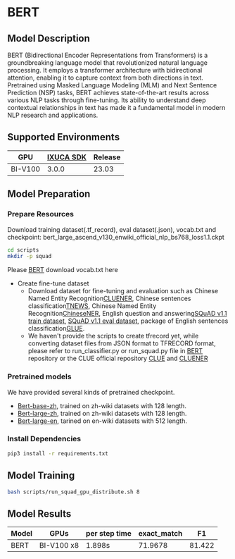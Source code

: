 ﻿# BERT

## Model Description

BERT (Bidirectional Encoder Representations from Transformers) is a groundbreaking language model that revolutionized
natural language processing. It employs a transformer architecture with bidirectional attention, enabling it to capture
context from both directions in text. Pretrained using Masked Language Modeling (MLM) and Next Sentence Prediction (NSP)
tasks, BERT achieves state-of-the-art results across various NLP tasks through fine-tuning. Its ability to understand
deep contextual relationships in text has made it a fundamental model in modern NLP research and applications.

## Supported Environments

| GPU    | [IXUCA SDK](https://gitee.com/deep-spark/deepspark#%E5%A4%A9%E6%95%B0%E6%99%BA%E7%AE%97%E8%BD%AF%E4%BB%B6%E6%A0%88-ixuca) | Release |
|--------|-----------|---------|
| BI-V100 | 3.0.0     |  23.03  |

## Model Preparation

### Prepare Resources

Download training dataset(.tf_record), eval dataset(.json), vocab.txt and checkpoint:
bert_large_ascend_v130_enwiki_official_nlp_bs768_loss1.1.ckpt

```sh
cd scripts
mkdir -p squad
```

Please [BERT](https://github.com/google-research/bert#pre-training-with-bert) download vocab.txt here

- Create fine-tune dataset
  - Download dataset for fine-tuning and evaluation such as Chinese Named Entity
    Recognition[CLUENER](https://github.com/CLUEbenchmark/CLUENER2020), Chinese sentences
    classification[TNEWS](https://github.com/CLUEbenchmark/CLUE), Chinese Named Entity
    Recognition[ChineseNER](https://github.com/zjy-ucas/ChineseNER), English question and answering[SQuAD v1.1 train
    dataset](https://rajpurkar.github.io/SQuAD-explorer/dataset/train-v1.1.json), [SQuAD v1.1 eval
    dataset](https://rajpurkar.github.io/SQuAD-explorer/dataset/dev-v1.1.json), package of English sentences
    classification[GLUE](https://gluebenchmark.com/tasks).
  - We haven't provide the scripts to create tfrecord yet, while converting dataset files from JSON format to TFRECORD
    format, please refer to run_classifier.py or run_squad.py file in [BERT](https://github.com/google-research/bert)
    repository or the CLUE official repository
    [CLUE](https://github.com/CLUEbenchmark/CLUE/blob/master/baselines/models/bert/run_classifier.py) and
    [CLUENER](https://github.com/CLUEbenchmark/CLUENER2020/tree/master/tf_version)

### Pretrained models

We have provided several kinds of pretrained checkpoint.

- [Bert-base-zh](https://download.mindspore.cn/model_zoo/r1.3/bert_base_ascend_v130_zhwiki_official_nlp_bs256_acc91.72_recall95.06_F1score93.36/),
  trained on zh-wiki datasets with 128 length.
- [Bert-large-zh](https://download.mindspore.cn/model_zoo/r1.3/bert_large_ascend_v130_zhwiki_official_nlp_bs3072_loss0.8/),
  trained on zh-wiki datasets with 128 length.
- [Bert-large-en](https://download.mindspore.cn/model_zoo/r1.3/bert_large_ascend_v130_enwiki_official_nlp_bs768_loss1.1/),
  tarined on en-wiki datasets with 512 length.

### Install Dependencies

```sh
pip3 install -r requirements.txt
```

## Model Training

```sh
bash scripts/run_squad_gpu_distribute.sh 8
```

## Model Results

| Model | GPUs       | per step time | exact_match | F1     |
|-------|------------|---------------|-------------|--------|
| BERT  | BI-V100 x8 | 1.898s        | 71.9678     | 81.422 |
